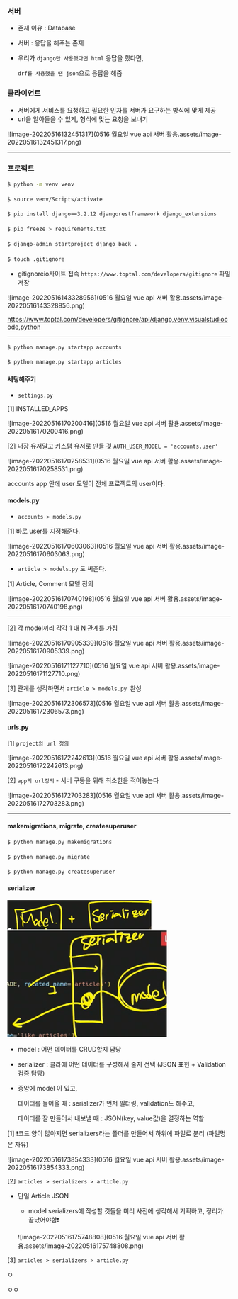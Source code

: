 ### 서버

* 존재 이유 : Database

* 서버 :  응답을 해주는 존재

* 우리가 `django만 사용했다면 html` 응답을 했다면,

  `drf를 사용했을 땐 json`으로 응답을 해줌



### 클라이언트

* 서버에게 서비스를 요청하고 필요한 인자를 서버가 요구하는 방식에 맞게 제공
* url을 알아들을 수 있게, 형식에 맞는 요청을 보내기

![image-20220516132451317](0516 월요일 vue api 서버 활용.assets/image-20220516132451317.png)

---

### 프로젝트

``` bash
$ python -m venv venv

$ source venv/Scripts/activate

$ pip install django==3.2.12 djangorestframework django_extensions

$ pip freeze > requirements.txt

$ django-admin startproject django_back .

$ touch .gitignore
```

* gitignoreio사이트 접속 `https://www.toptal.com/developers/gitignore` 파일 저장

![image-20220516143328956](0516 월요일 vue api 서버 활용.assets/image-20220516143328956.png)

https://www.toptal.com/developers/gitignore/api/django,venv,visualstudiocode,python

---

``` bash
$ python manage.py startapp accounts

$ python manage.py startapp articles	
```



#### 세팅해주기

* `settings.py` 

[1] INSTALLED_APPS

![image-20220516170200416](0516 월요일 vue api 서버 활용.assets/image-20220516170200416.png)

[2] 내장 유저말고 커스텀 유저로 만들 것 `AUTH_USER_MODEL = 'accounts.user'`

![image-20220516170258531](0516 월요일 vue api 서버 활용.assets/image-20220516170258531.png)

accounts app 안에 user 모델이 전체 프로젝트의 user이다.





#### models.py

* `accounts > models.py`

[1] 바로 user를 지정해준다.

![image-20220516170603063](0516 월요일 vue api 서버 활용.assets/image-20220516170603063.png)



* `article > models.py` 도 써준다.

[1] Article, Comment 모델 정의

![image-20220516170740198](0516 월요일 vue api 서버 활용.assets/image-20220516170740198.png)

---

[2] 각 model끼리 각각 1 대 N 관계를 가짐

![image-20220516170905339](0516 월요일 vue api 서버 활용.assets/image-20220516170905339.png)

![image-20220516171127710](0516 월요일 vue api 서버 활용.assets/image-20220516171127710.png)



[3] 관계를 생각하면서 `article > models.py `완성

![image-20220516172306573](0516 월요일 vue api 서버 활용.assets/image-20220516172306573.png)







#### urls.py

[1] `project의 url 정의`

![image-20220516172242613](0516 월요일 vue api 서버 활용.assets/image-20220516172242613.png)



[2] `app의 url정의` - 서버 구동을 위해 최소한을 적어놓는다

![image-20220516172703283](0516 월요일 vue api 서버 활용.assets/image-20220516172703283.png)



---

#### makemigrations, migrate, createsuperuser

``` bash
$ python manage.py makemigrations

$ python manage.py migrate

$ python manage.py createsuperuser
```







#### serializer

<img src="0516 월요일 vue api 서버 활용.assets/image-20220516173135854.png" alt="image-20220516173135854" style="zoom:50%;" /><img src="0516 월요일 vue api 서버 활용.assets/image-20220516173355062.png" alt="image-20220516173355062" style="zoom:67%;" />

* model : 어떤 데이터를 CRUD할지 담당
* serializer : 클라에 어떤 데이터를 구성해서 줄지 선택 (JSON 표현 + Validation 검증 담당) 

* 중앙에 model 이 있고, 

  데이터를 들어올 때 : serializer가 먼저 필터링, validation도 해주고, 

  데이터를 잘 만들어서 내보낼 때 : JSON(key, value값)을 결정하는 역할

  

[1] ❗코드 양이 많아지면 serializers라는 폴더를 만들어서 하위에 파일로 분리 (파일명은 자유)

![image-20220516173854333](0516 월요일 vue api 서버 활용.assets/image-20220516173854333.png)





[2] `articles > serializers > article.py`

* 단일 Article JSON 

  * model serializers에 작성할 것들을 미리 사전에 생각해서 기획하고, 정리가 끝났어야함❗

  ![image-20220516175748808](0516 월요일 vue api 서버 활용.assets/image-20220516175748808.png)







[3] `articles > serializers > article.py`

ㅇ

ㅇㅇ
